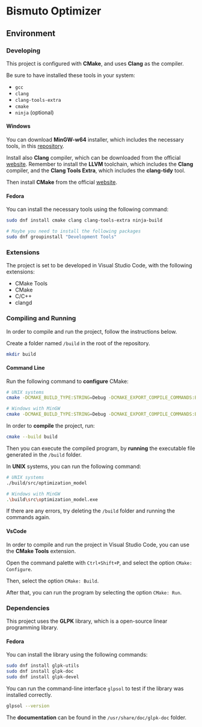 # Bismuto Optimizer

## Environment

### Developing

This project is configured with **CMake**, and uses **Clang** as the compiler.

Be sure to have installed these tools in your system:

- `gcc`
- `clang`
- `clang-tools-extra`
- `cmake`
- `ninja` (optional)

#### Windows

You can download **MinGW-w64** installer, which includes the necessary tools, in this [repository](https://github.com/niXman/mingw-builds-binaries?tab=readme-ov-file#mingw-w64-binaries).

Install also **Clang** compiler, which can be downloaded from the official [website](https://releases.llvm.org/download.html).
Remember to install the **LLVM** toolchain, which includes the **Clang** compiler, and the **Clang Tools Extra**, which includes the **clang-tidy** tool.

Then install **CMake** from the official [website](https://cmake.org/download/).

#### Fedora

You can install the necessary tools using the following command:

```bash
sudo dnf install cmake clang clang-tools-extra ninja-build

# Maybe you need to install the following packages
sudo dnf groupinstall "Development Tools"
```

### Extensions

The project is set to be developed in Visual Studio Code, with the following extensions:

- CMake Tools
- CMake
- C/C++
- clangd

### Compiling and Running

In order to compile and run the project, follow the instructions below.

Create a folder named `/build` in the root of the repository.

```bash
mkdir build
```

#### Command Line

Run the following command to **configure** CMake:

```bash
# UNIX systems
cmake -DCMAKE_BUILD_TYPE:STRING=Debug -DCMAKE_EXPORT_COMPILE_COMMANDS:BOOL=TRUE -DCMAKE_C_COMPILER:FILEPATH=/usr/lib64/ccache/clang -DCMAKE_CXX_COMPILER:FILEPATH=/usr/lib64/ccache/clang++ -S . -B build -G Ninja

# Windows with MinGW
cmake -DCMAKE_BUILD_TYPE:STRING=Debug -DCMAKE_EXPORT_COMPILE_COMMANDS:BOOL=TRUE -DCMAKE_C_COMPILER:FILEPATH=/usr/lib64/ccache/clang -DCMAKE_CXX_COMPILER:FILEPATH=/usr/lib64/ccache/clang++ -S . -B build -G "MinGW Makefiles"
```

In order to **compile** the project, run:

```bash
cmake --build build
```

Then you can execute the compiled program, by **running** the executable file generated in the `/build` folder.

In **UNIX** systems, you can run the following command:

```bash
# UNIX systems
./build/src/optimization_model

# Windows with MinGW
.\build\src\optimization_model.exe
```

If there are any errors, try deleting the `/build` folder and running the commands again.

#### VsCode

In order to compile and run the project in Visual Studio Code, you can use the **CMake Tools** extension.

Open the command palette with `Ctrl+Shift+P`, and select the option `CMake: Configure`.

Then, select the option `CMake: Build`.

After that, you can run the program by selecting the option `CMake: Run`.

### Dependencies

This project uses the **GLPK** library, which is a open-source linear programming library.

#### Fedora

You can install the library using the following commands:

```bash
sudo dnf install glpk-utils
sudo dnf install glpk-doc
sudo dnf install glpk-devel
```

You can run the command-line interface `glpsol` to test if the library was installed correctly.

```bash
glpsol --version
```

The **documentation** can be found in the `/usr/share/doc/glpk-doc` folder.
